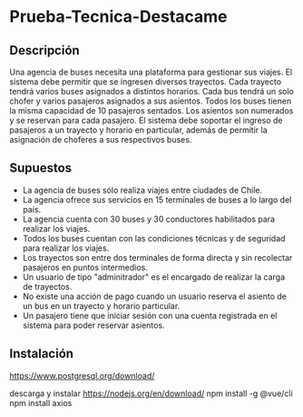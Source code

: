 # Prueba-Tecnica-Destacame

## Descripción

Una agencia de buses necesita una plataforma para gestionar sus viajes. El sistema debe permitir que se ingresen diversos trayectos. Cada trayecto tendrá varios buses asignados a distintos horarios. Cada bus tendrá un solo chofer y varios pasajeros asignados a sus asientos. Todos los buses tienen la misma capacidad de 10 pasajeros sentados. Los asientos son numerados y se reservan para cada pasajero. El sistema debe soportar el ingreso de pasajeros a un trayecto y horario en particular, además de permitir la asignación de choferes a sus respectivos buses.

## Supuestos 

* La agencia de buses sólo realiza viajes entre ciudades de Chile.
* La agencia ofrece sus servicios en 15 terminales de buses a lo largo del país. 
* La agencia cuenta con 30 buses y 30 conductores habilitados para realizar los viajes.
* Todos los buses cuentan con las condiciones técnicas y de seguridad para realizar los viajes.
* Los trayectos son entre dos terminales de forma directa y sin recolectar pasajeros en puntos intermedios. 
* Un usuario de tipo "adminitrador" es el encargado de realizar la carga de trayectos.
* No existe una acción de pago cuando un usuario reserva el asiento de un bus en un trayecto y horario particular. 
* Un pasajero tiene que iniciar sesión con una cuenta registrada en el sistema para poder reservar asientos.


## Instalación
https://www.postgresql.org/download/


descarga y instalar https://nodejs.org/en/download/
npm install -g @vue/cli
npm install axios
